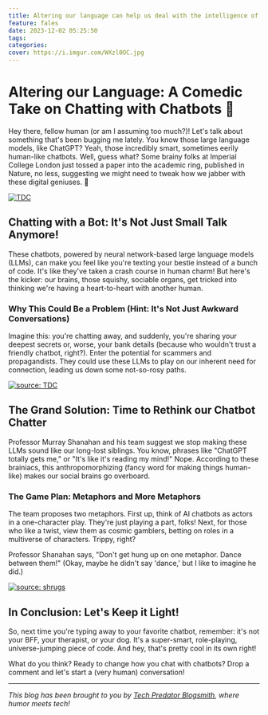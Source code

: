 ```yaml
---
title: Altering our language can help us deal with the intelligence of chatbots
feature: fales
date: 2023-12-02 05:25:50
tags: 
categories:
cover: https://i.imgur.com/WXzl0OC.jpg
---
```

# Altering our Language: A Comedic Take on Chatting with Chatbots 🤖

Hey there, fellow human (or am I assuming too much?)! Let's talk about something that's been bugging me lately. You know those large language models, like ChatGPT? Yeah, those incredibly smart, sometimes eerily human-like chatbots. Well, guess what? Some brainy folks at Imperial College London just tossed a paper into the academic ring, published in Nature, no less, suggesting we might need to tweak how we jabber with these digital geniuses. 🧠

<a href="https://imgur.com/vcdFWSA"><img src="https://i.imgur.com/vcdFWSA.jpg" title="TDC" /></a>

## Chatting with a Bot: It's Not Just Small Talk Anymore!

These chatbots, powered by neural network-based large language models (LLMs), can make you feel like you're texting your bestie instead of a bunch of code. It's like they've taken a crash course in human charm! But here's the kicker: our brains, those squishy, sociable organs, get tricked into thinking we're having a heart-to-heart with another human.

### Why This Could Be a Problem (Hint: It's Not Just Awkward Conversations)

Imagine this: you're chatting away, and suddenly, you're sharing your deepest secrets or, worse, your bank details (because who wouldn't trust a friendly chatbot, right?). Enter the potential for scammers and propagandists. They could use these LLMs to play on our inherent need for connection, leading us down some not-so-rosy paths.

<a href="https://imgur.com/fN6m9Bx"><img src="https://i.imgur.com/fN6m9Bx.jpg" title="source: TDC" /></a>

## The Grand Solution: Time to Rethink our Chatbot Chatter

Professor Murray Shanahan and his team suggest we stop making these LLMs sound like our long-lost siblings. You know, phrases like "ChatGPT totally gets me," or "It's like it's reading my mind!" Nope. According to these brainiacs, this anthropomorphizing (fancy word for making things human-like) makes our social brains go overboard.

### The Game Plan: Metaphors and More Metaphors

The team proposes two metaphors. First up, think of AI chatbots as actors in a one-character play. They're just playing a part, folks! Next, for those who like a twist, view them as cosmic gamblers, betting on roles in a multiverse of characters. Trippy, right?

Professor Shanahan says, "Don't get hung up on one metaphor. Dance between them!" (Okay, maybe he didn't say 'dance,' but I like to imagine he did.)

<a href="https://imgur.com/ueWuZzv"><img src="https://i.imgur.com/ueWuZzv.jpg" title="source: shrugs" /></a>

## In Conclusion: Let's Keep it Light!

So, next time you're typing away to your favorite chatbot, remember: it's not your BFF, your therapist, or your dog. It's a super-smart, role-playing, universe-jumping piece of code. And hey, that's pretty cool in its own right!

What do you think? Ready to change how you chat with chatbots? Drop a comment and let's start a (very human) conversation!

---

*This blog has been brought to you by [Tech Predator Blogsmith](#), where humor meets tech!*
